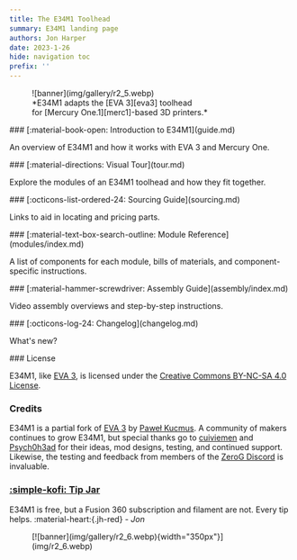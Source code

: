 ```yaml
---
title: The E34M1 Toolhead
summary: E34M1 landing page
authors: Jon Harper
date: 2023-1-26
hide: navigation toc
prefix: ''
---
```


<figure markdown class="jh-cover-img">
![banner](img/gallery/r2_5.webp)
<figcaption markdown>
*E34M1 adapts the [EVA 3][eva3] toolhead
<br/> for [Mercury One.1][merc1]-based 3D printers.*
</figcaption>
</figure>

<div markdown class="grid">
<div markdown class="card">
### [:material-book-open: Introduction to E34M1](guide.md)

An overview of E34M1 and how it works with EVA 3 and Mercury One.
</div>
<div markdown class="card">
### [:material-directions: Visual Tour](tour.md)

Explore the modules of an E34M1 toolhead and how they fit together.
</div>
<div markdown class="card">
### [:octicons-list-ordered-24: Sourcing Guide](sourcing.md)

Links to aid in locating and pricing parts.
</div>
<div markdown class="card">
### [:material-text-box-search-outline: Module Reference](modules/index.md)

A list of components for each module, bills of materials, and component-specific instructions.
</div>
<div markdown class="card">
### [:material-hammer-screwdriver: Assembly Guide](assembly/index.md)

Video assembly overviews and step-by-step instructions.
</div>
<div markdown class="card">
### [:octicons-log-24: Changelog](changelog.md)

What's new?
</div>
</div>

<div markdown class="grid">
<div markdown>
### License

E34M1, like [EVA 3][eva3], is licensed under the [Creative Commons BY-NC-SA 4.0 License](https://creativecommons.org/licenses/by-nc-sa/4.0/).

### Credits

E34M1 is a partial fork of [EVA 3][eva3] by [Paweł Kucmus](https://github.com/pkucmus). A community of makers continues to grow E34M1, but special thanks go to [cuiviemen](https://www.printables.com/@cuiviemen_127292) and [Psych0h3ad](https://www.printables.com/@Psych0h3ad_168275) for their ideas, mod designs, testing, and continued support. Likewise, the testing and feedback from members of the [ZeroG Discord](https://discord.io/zerog) is invaluable.

### [:simple-kofi: Tip Jar](https://ko-fi.com/jonspaceharper)

E34M1 is free, but a Fusion 360 subscription and filament are not. Every tip helps. :material-heart:{.jh-red} *- Jon*
</div>
<div markdown>
<figure markdown class="jh-cover-img">
[![banner](img/gallery/r2_6.webp){width="350px"}](img/r2_6.webp)
</figure>
</div>
</div>

[eva3]: https://main.eva-3d.page/
[merc1]: https://docs.zerog.one/